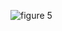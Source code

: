 ![figure 5](https://user-images.githubusercontent.com/66979171/101402874-32ddbe00-3889-11eb-9274-6f55231798d0.png)
